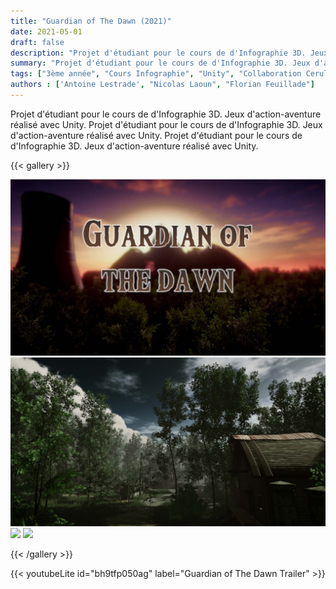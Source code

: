 ```yaml
---
title: "Guardian of The Dawn (2021)"
date: 2021-05-01
draft: false
description: "Projet d'étudiant pour le cours de d'Infographie 3D. Jeux d'action-aventure réalisé avec Unity."
summary: "Projet d'étudiant pour le cours de d'Infographie 3D. Jeux d'action-aventure réalisé avec Unity."
tags: ["3ème année", "Cours Infographie", "Unity", "Collaboration Ceruleum"]
authors : ['Antoine Lestrade', "Nicolas Laoun", "Florian Feuillade"]
---
```


Projet d'étudiant pour le cours de d'Infographie 3D. Jeux d'action-aventure réalisé avec Unity.
Projet d'étudiant pour le cours de d'Infographie 3D. Jeux d'action-aventure réalisé avec Unity.
Projet d'étudiant pour le cours de d'Infographie 3D. Jeux d'action-aventure réalisé avec Unity.

[//]: # (## Images)

{{< gallery >}}

<img src="gallery/gotd1.jpeg" class="grid-w50 md:grid-w33 xl:grid-w25" />

<img src="gallery/gotd2.jpeg" class="grid-w50 md:grid-w33 xl:grid-w25" />

<img src="gallery/gotd3.png" class="grid-w50 md:grid-w33 xl:grid-w25" />

<img src="gallery/gotd4.png" class="grid-w50 md:grid-w33 xl:grid-w25" />

{{< /gallery >}}

[//]: # (## Vidéos)

{{< youtubeLite id="bh9tfp050ag" label="Guardian of The Dawn Trailer" >}}

[//]: # (## Liens)